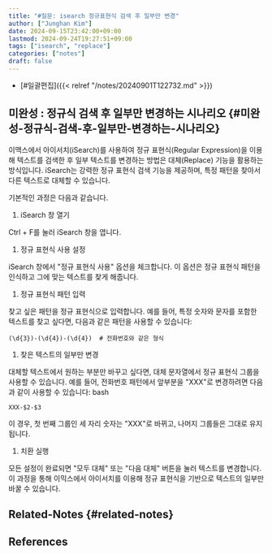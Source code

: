 ```yaml
---
title: "#질문: isearch 정규표현식 검색 후 일부만 변경"
author: ["Junghan Kim"]
date: 2024-09-15T23:42:00+09:00
lastmod: 2024-09-24T19:27:51+09:00
tags: ["isearch", "replace"]
categories: ["notes"]
draft: false
---
```


-   [#일괄편집]({{< relref "/notes/20240901T122732.md" >}})

<!--more-->


## 미완성 : 정규식 검색 후 일부만 변경하는 시나리오 {#미완성-정규식-검색-후-일부만-변경하는-시나리오}

이맥스에서 아이서치(iSearch)를 사용하여 정규 표현식(Regular Expression)을 이용해 텍스트를 검색한 후 일부 텍스트를 변경하는 방법은 대체(Replace) 기능을 활용하는 방식입니다. iSearch는 강력한 정규 표현식 검색 기능을 제공하며, 특정 패턴을 찾아서 다른 텍스트로 대체할 수 있습니다.

기본적인 과정은 다음과 같습니다.

1.  iSearch 창 열기

Ctrl + F를 눌러 iSearch 창을 엽니다.

1.  정규 표현식 사용 설정

iSearch 창에서 "정규 표현식 사용" 옵션을 체크합니다. 이 옵션은 정규 표현식 패턴을 인식하고 그에 맞는 텍스트를 찾게 해줍니다.

1.  정규 표현식 패턴 입력

찾고 싶은 패턴을 정규 표현식으로 입력합니다. 예를 들어, 특정 숫자와 문자를 포함한 텍스트를 찾고 싶다면, 다음과 같은 패턴을 사용할 수 있습니다:

```text
(\d{3})-(\d{4})-(\d{4})  # 전화번호와 같은 형식
```

1.  찾은 텍스트의 일부만 변경

대체할 텍스트에서 원하는 부분만 바꾸고 싶다면, 대체 문자열에서 정규 표현식 그룹을 사용할 수 있습니다. 예를 들어, 전화번호 패턴에서 앞부분을 "XXX"로 변경하려면 다음과 같이 사용할 수 있습니다: bash

```text
XXX-$2-$3
```

이 경우, 첫 번째 그룹인 세 자리 숫자는 "XXX"로 바뀌고, 나머지 그룹들은 그대로 유지됩니다.

1.  치환 실행

모든 설정이 완료되면 "모두 대체" 또는 "다음 대체" 버튼을 눌러 텍스트를 변경합니다. 이 과정을 통해 이믹스에서 아이서치를 이용해 정규 표현식을 기반으로 텍스트의 일부만 바꿀 수 있습니다.


## Related-Notes {#related-notes}

## References

<style>.csl-entry{text-indent: -1.5em; margin-left: 1.5em;}</style><div class="csl-bib-body">
</div>
